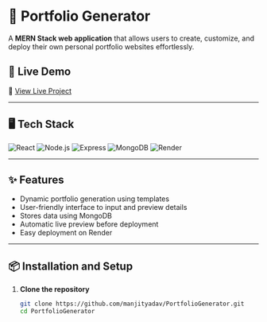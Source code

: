 # 🧩 Portfolio Generator

A **MERN Stack web application** that allows users to create, customize, and deploy their own personal portfolio websites effortlessly.

## 🚀 Live Demo
🔗 [View Live Project](https://portfoliogenerator-t75j.onrender.com)

---

## 🖥️ Tech Stack

![React](https://img.shields.io/badge/Frontend-React-blue?logo=react)
![Node.js](https://img.shields.io/badge/Backend-Node.js-green?logo=node.js)
![Express](https://img.shields.io/badge/Server-Express.js-lightgrey?logo=express)
![MongoDB](https://img.shields.io/badge/Database-MongoDB-green?logo=mongodb)
![Render](https://img.shields.io/badge/Deployed%20on-Render-blueviolet?logo=render)

---

## ✨ Features

- Dynamic portfolio generation using templates  
- User-friendly interface to input and preview details  
- Stores data using MongoDB  
- Automatic live preview before deployment  
- Easy deployment on Render  

---

## 📦 Installation and Setup

1. **Clone the repository**
   ```bash
   git clone https://github.com/manjityadav/PortfolioGenerator.git
   cd PortfolioGenerator
